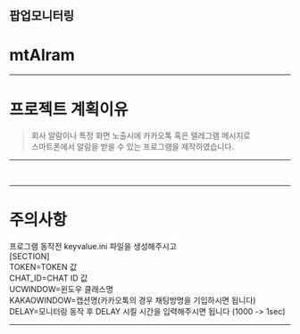 ## 팝업모니터링
# mtAlram
---------
# 프로젝트 계획이유
> 회사 알람이나 특정 화면 노출시에 카카오톡 혹은 텔레그램 메시지로 <br>
> 스마트폰에서 알람을 받을 수 있는 프로그램을 제작하였습니다.
--------
<br>

--------

# 주의사항 <br>
프로그램 동작전 keyvalue.ini 파일을 생성해주시고 <br>
[SECTION] <br>
TOKEN=TOKEN 값 <br>
CHAT_ID=CHAT ID 값 <br>
UCWINDOW=윈도우 클래스명 <br>
KAKAOWINDOW=캡션명(카카오톡의 경우 채팅방명을 기입하시면 됩니다) <br>
DELAY=모니터링 동작 후 DELAY 시킬 시간을 입력해주시면 됩니다 (1000 -> 1sec) <br>

--------  